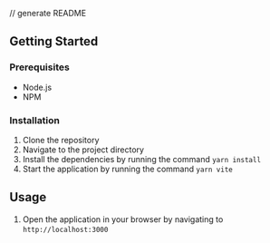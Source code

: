 // generate README

## Getting Started 

### Prerequisites

- Node.js
- NPM

### Installation

1. Clone the repository
2. Navigate to the project directory
3. Install the dependencies by running the command `yarn install`
4. Start the application by running the command `yarn vite`

## Usage

1. Open the application in your browser by navigating to `http://localhost:3000`




